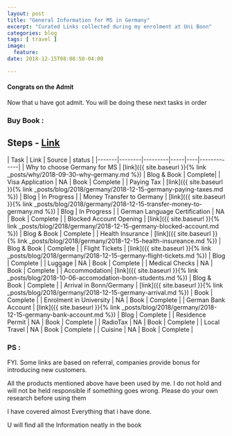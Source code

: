 ```yaml
---
layout: post
title: "General Information for MS in Germany"
excerpt: "Curated Links collected during my enrolment at Uni Bonn"
categories: blog
tags: [ travel ]
image:
  feature:
date: 2018-12-15T08:08:50-04:00

---
```



#### Congrats on the Admit


Now that u have got admit. You will be doing these next tasks in order

### Buy Book :

## Steps -  [Link](https://amzn.to/2Anw61V)


| Task  | Link | Source | status |
|-------|--------|---------|-----|----|-------------|
| Why to choose Germany for MS | [link]({{ site.baseurl }}{% link _posts/why/2018-09-30-why-germany.md %}) |  Blog & Book | Complete|
| Visa Application  | NA | Book  | Complete |
| Paying Tax  | [link]({{ site.baseurl }}{% link _posts/blog/2018/germany/2018-12-15-germany-paying-taxes.md %}) | Blog  | In Progress |
| Money Transfer to Germany  | [link]({{ site.baseurl }}{% link _posts/blog/2018/germany/2018-12-15-transfer-money-to-germany.md %}) | Blog  | In Progress |
| German Language Certification  | NA | Book  | Complete |
| Blocked Account Opening  | [link]({{ site.baseurl }}{% link _posts/blog/2018/germany/2018-12-15-germany-blocked-account.md %}) |  Blog & Book  | Complete |
| Health Insurance  | [link]({{ site.baseurl }}{% link _posts/blog/2018/germany/2018-12-15-health-insureance.md %}) | Blog & Book   | Complete |
| Flight Tickets | [link]({{ site.baseurl }}{% link _posts/blog/2018/germany/2018-12-15-germany-flight-tickets.md %}) | Blog | Complete |
| Luggage | NA | Book | Complete |
| Medical Checks | NA | Book | Complete |
| Accommodation| [link]({{ site.baseurl }}{% link _posts/blog/2018-10-06-accomodation-bonn-students.md %}) | Blog  & Book | Complete |
| Arrival in Bonn/Germany | [link]({{ site.baseurl }}{% link _posts/blog/2018/germany/2018-12-15-germany-arrival.md %}) | Book | Complete |
| Enrolment in University | NA | Book | Complete |
| German Bank Account | [link]({{ site.baseurl }}{% link _posts/blog/2018/germany/2018-12-15-germany-bank-account.md %}) | Blog | Complete |
| Residence Permit | NA | Book | Complete |
| RadioTax | NA | Book | Complete |
| Local Travel | NA | Book | Complete |
| Cuisine | NA | Book | Complete |



### PS :

FYI. Some links are based on referral, companies provide bonus for introducing new customers.

All the products mentioned above have been used by me.
I do not hold and will not be held responsible if something goes wrong.
Please do your own research before using them

I have covered almost Everything that i have done.

U will find all the Information neatly in the book
